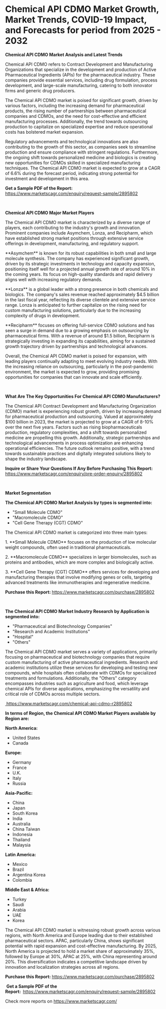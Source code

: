 <p><h1>Chemical API CDMO Market Growth, Market Trends, COVID-19 Impact, and Forecasts for period from 2025 - 2032</h1></p><p><strong>Chemical API CDMO Market Analysis and Latest Trends</strong></p>
<p><p>Chemical API CDMO refers to Contract Development and Manufacturing Organizations that specialize in the development and production of Active Pharmaceutical Ingredients (APIs) for the pharmaceutical industry. These companies provide essential services, including drug formulation, process development, and large-scale manufacturing, catering to both innovator firms and generic drug producers.</p><p>The Chemical API CDMO market is poised for significant growth, driven by various factors, including the increasing demand for pharmaceutical products, the rising number of partnerships between pharmaceutical companies and CDMOs, and the need for cost-effective and efficient manufacturing processes. Additionally, the trend towards outsourcing production to capitalize on specialized expertise and reduce operational costs has bolstered market expansion. </p><p>Regulatory advancements and technological innovations are also contributing to the growth of this sector, as companies seek to streamline production and ensure compliance with stringent regulations. Furthermore, the ongoing shift towards personalized medicine and biologics is creating new opportunities for CDMOs skilled in specialized manufacturing techniques. The Chemical API CDMO market is expected to grow at a CAGR of 6.6% during the forecast period, indicating strong potential for investment and development in this area.</p></p>
<p><strong>Get a Sample PDF of the Report:&nbsp;</strong> <a href="https://www.marketscagr.com/enquiry/request-sample/2895802?utm_campaign=2936&utm_medium=2&utm_source=Github&utm_content=ia&utm_term=15032025&utm_id=chemical-api-cdmo">https://www.marketscagr.com/enquiry/request-sample/2895802</a></p>
<p>&nbsp;</p>
<p><strong>Chemical API CDMO Major Market Players</strong></p>
<p><p>The Chemical API CDMO market is characterized by a diverse range of players, each contributing to the industry's growth and innovation. Prominent companies include Asymchem, Lonza, and Recipharm, which have established strong market positions through extensive service offerings in development, manufacturing, and regulatory support.</p><p>**Asymchem** is known for its robust capabilities in both small and large molecule synthesis. The company has experienced significant growth, driven by its strategic investments in technology and capacity expansion, positioning itself well for a projected annual growth rate of around 10% in the coming years. Its focus on high-quality standards and rapid delivery aligns well with increasing regulatory demands.</p><p>**Lonza** is a global leader with a strong presence in both chemicals and biologics. The company's sales revenue reached approximately $4.5 billion in the last fiscal year, reflecting its diverse clientele and extensive service range. Lonza is anticipated to further capitalize on the rising need for custom manufacturing solutions, particularly due to the increasing complexity of drugs in development.</p><p>**Recipharm** focuses on offering full-service CDMO solutions and has seen a surge in demand due to a growing emphasis on outsourcing by pharmaceutical firms. With a revenue of around $1.5 billion, Recipharm is strategically investing in expanding its capabilities, aiming for a sustained growth trajectory driven by partnerships and technological advances.</p><p>Overall, the Chemical API CDMO market is poised for expansion, with leading players continually adapting to meet evolving industry needs. With the increasing reliance on outsourcing, particularly in the post-pandemic environment, the market is expected to grow, providing promising opportunities for companies that can innovate and scale efficiently.</p></p>
<p>&nbsp;</p>
<p><strong>What Are The Key Opportunities For Chemical API CDMO Manufacturers?</strong></p>
<p><p>The Chemical API Contract Development and Manufacturing Organization (CDMO) market is experiencing robust growth, driven by increasing demand for pharmaceutical production and outsourcing. Valued at approximately $100 billion in 2023, the market is projected to grow at a CAGR of 8-10% over the next five years. Factors such as rising biopharmaceuticals production, regulatory complexities, and a shift towards personalized medicine are propelling this growth. Additionally, strategic partnerships and technological advancements in process optimization are enhancing operational efficiencies. The future outlook remains positive, with a trend towards sustainable practices and digitally integrated solutions likely to shape the industry landscape.</p></p>
<p><strong>Inquire or Share Your Questions If Any Before Purchasing This Report:</strong> <a href="https://www.marketscagr.com/enquiry/pre-order-enquiry/2895802?utm_campaign=2936&utm_medium=2&utm_source=Github&utm_content=ia&utm_term=15032025&utm_id=chemical-api-cdmo">https://www.marketscagr.com/enquiry/pre-order-enquiry/2895802</a></p>
<p>&nbsp;</p>
<p><strong>Market Segmentation</strong></p>
<p><strong>The Chemical API CDMO Market Analysis by types is segmented into:</strong></p>
<p><ul><li>"Small Molecule CDMO"</li><li>"Macromolecule CDMO"</li><li>"Cell Gene Therapy (CGT) CDMO"</li></ul></p>
<p><p>The Chemical API CDMO market is categorized into three main types: </p><p>1. **Small Molecule CDMO** focuses on the production of low molecular weight compounds, often used in traditional pharmaceuticals.</p><p>2. **Macromolecule CDMO** specializes in larger biomolecules, such as proteins and antibodies, which are more complex and biologically active.</p><p>3. **Cell Gene Therapy (CGT) CDMO** offers services for developing and manufacturing therapies that involve modifying genes or cells, targeting advanced treatments like immunotherapies and regenerative medicine.</p></p>
<p><strong>Purchase this Report:&nbsp;</strong><a href="https://www.marketscagr.com/purchase/2895802?utm_campaign=2936&utm_medium=2&utm_source=Github&utm_content=ia&utm_term=15032025&utm_id=chemical-api-cdmo">https://www.marketscagr.com/purchase/2895802</a></p>
<p>&nbsp;</p>
<p><strong>The Chemical API CDMO Market Industry Research by Application is segmented into:</strong></p>
<p><ul><li>"Pharmaceutical and Biotechnology Companies"</li><li>"Research and Academic Institutions"</li><li>"Hospital"</li><li>"Others"</li></ul></p>
<p><p>The Chemical API CDMO market serves a variety of applications, primarily focusing on pharmaceutical and biotechnology companies that require custom manufacturing of active pharmaceutical ingredients. Research and academic institutions utilize these services for developing and testing new compounds, while hospitals often collaborate with CDMOs for specialized treatments and formulations. Additionally, the "Others" category encompasses industries such as agriculture and food, which leverage chemical APIs for diverse applications, emphasizing the versatility and critical role of CDMOs across multiple sectors.</p></p>
<p><a href="https://www.marketscagr.com/chemical-api-cdmo-r2895802?utm_campaign=2936&utm_medium=2&utm_source=Github&utm_content=ia&utm_term=15032025&utm_id=chemical-api-cdmo">&nbsp;https://www.marketscagr.com/chemical-api-cdmo-r2895802</a></p>
<p><strong>In terms of Region, the Chemical API CDMO Market Players available by Region are:</strong></p>
<p>
    <p> <strong> North America: </strong>
        <ul>
            <li>United States</li>
            <li>Canada</li>
        </ul>
        </p> 
    <p> <strong> Europe: </strong>
        <ul>
            <li>Germany</li>
            <li>France</li>
            <li>U.K.</li>
            <li>Italy</li>
            <li>Russia</li>
        </ul>
        </p> 
    <p> <strong> Asia-Pacific: </strong>
        <ul>
            <li>China</li>
            <li>Japan</li>
            <li>South Korea</li>
            <li>India</li>
            <li>Australia</li>
            <li>China Taiwan</li>
            <li>Indonesia</li>
            <li>Thailand</li>
            <li>Malaysia</li>
        </ul>
        </p> 
    <p> <strong> Latin America: </strong>
        <ul>
            <li>Mexico</li>
            <li>Brazil</li>
            <li>Argentina Korea</li>
            <li>Colombia</li>
        </ul>
        </p> 
    <p> <strong> Middle East & Africa: </strong>
        <ul>
            <li>Turkey</li>
            <li>Saudi</li>
            <li>Arabia</li>
            <li>UAE</li>
            <li>Korea</li>
        </ul>
    </p>
    </p>
<p><p>The Chemical API CDMO market is witnessing robust growth across various regions, with North America and Europe leading due to their established pharmaceutical sectors. APAC, particularly China, shows significant potential with rapid expansion and cost-effective manufacturing. By 2025, North America is projected to hold a market share of approximately 35%, followed by Europe at 30%, APAC at 25%, with China representing around 20%. This diversification indicates a competitive landscape driven by innovation and localization strategies across all regions.</p></p>
<p><strong>Purchase this Report: </strong><a href="https://www.marketscagr.com/purchase/2895802?utm_campaign=2936&utm_medium=2&utm_source=Github&utm_content=ia&utm_term=15032025&utm_id=chemical-api-cdmo">https://www.marketscagr.com/purchase/2895802</a></p>
<p>&nbsp;<strong>Get a Sample PDF of the Report:&nbsp;&nbsp;</strong><a href="https://www.marketscagr.com/enquiry/request-sample/2895802?utm_campaign=2936&utm_medium=2&utm_source=Github&utm_content=ia&utm_term=15032025&utm_id=chemical-api-cdmo">https://www.marketscagr.com/enquiry/request-sample/2895802</a></p>
<p><strong></strong></p>
<p>Check more reports on <a href="https://www.marketscagr.com/?utm_campaign=2936&utm_medium=2&utm_source=Github&utm_content=ia&utm_term=15032025&utm_id=chemical-api-cdmo">https://www.marketscagr.com/</a></p>